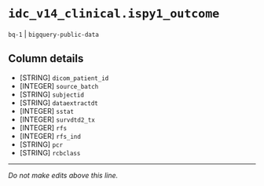 # `idc_v14_clinical.ispy1_outcome`
`bq-1` | `bigquery-public-data`

## Column details
* [STRING]    `dicom_patient_id`
* [INTEGER]   `source_batch`
* [STRING]    `subjectid`
* [STRING]    `dataextractdt`
* [INTEGER]   `sstat`
* [INTEGER]   `survdtd2_tx`
* [INTEGER]   `rfs`
* [INTEGER]   `rfs_ind`
* [STRING]    `pcr`
* [STRING]    `rcbclass`

-------------------------------------------------------------------------------
*Do not make edits above this line.*
